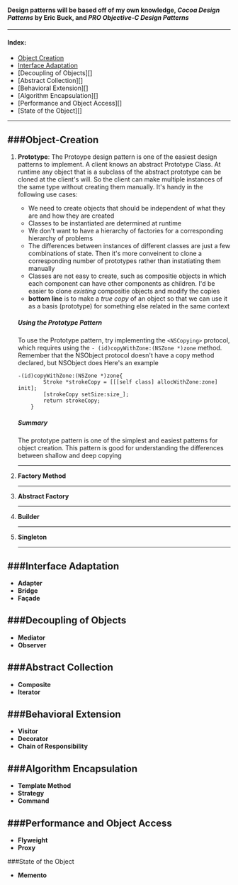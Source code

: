 #### Design patterns will be based off of my own knowledge, ___Cocoa Design Patterns___ by Eric Buck, and ___PRO Objective-C Design Patterns___

------

#### Index:
- [Object Creation](#Object-Creation)
- [Interface Adaptation](#Interface-Adaptation)
- [Decoupling of Objects][]
- [Abstract Collection][]
- [Behavioral Extension][]
- [Algorithm Encapsulation][]
- [Performance and Object Access][]
- [State of the Object][]

------

###Object-Creation 
------

1. **Prototype**: The Protoype design pattern is one of the easiest design patterns to implement. A client knows an abstract Prototype Class. At runtime any object that is a subclass of the abstract prototype can be cloned at the client's will. So the client can make multiple instances of the same type without creating them manually. It's handy in the following use cases:
	* We need to create objects that should be independent of what they are and how they are created
	* Classes to be instantiated are determined at runtime
	* We don't want to have a hierarchy of factories for a corresponding hierarchy of problems
    * The differences between instances of different classes are just a few combinations of state. Then it's more conveinent to clone a corresponding number of prototypes rather than instatiating them manually
    * Classes are not easy to create, such as compositie objects in which each component can have other components as children. I'd be easier to clone _existing_ compositie objects and modify the copies
    * **bottom line** is to make a _true copy_ of an object so that we can use it as a basis (prototype) for something else related in the same context
    
    ##### Using the Prototype Pattern
    To use the Prototype pattern, try implementing the `<NSCopying>` protocol, which requires using the `- (id)copyWithZone:(NSZone *)zone` method. Remember that the NSObject protocol doesn't have a copy method declared, but NSObject does Here's an example
    ``` 
    -(id)copyWithZone:(NSZone *)zone{
    		Stroke *strokeCopy = [[[self class] allocWithZone:zone] init];
            [strokeCopy setSize:size_];
    		return strokeCopy;
        }
    ```
    ##### Summary
    The prototype pattern is one of the simplest and easiest patterns for object creation. This pattern is good for understanding the differences between shallow and deep copying
    
    ------
    
2. **Factory Method**
	
    ------

3. **Abstract Factory**

	------
    
4. **Builder**

    ------
    
5. **Singleton**

	------
    
###Interface Adaptation
------
- **Adapter**
- **Bridge**
- **Façade**

###Decoupling of Objects
------
- **Mediator**
- **Observer**

###Abstract Collection
------
- **Composite**
- **Iterator**

###Behavioral Extension
------
- **Visitor**
- **Decorator**
- **Chain of Responsibility**

###Algorithm Encapsulation
------
- **Template Method**
- **Strategy**
- **Command**

###Performance and Object Access
------
- **Flyweight**
- **Proxy**

###State of the Object
- **Memento**
